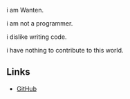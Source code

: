 i am Wanten.

i am not a programmer.

i dislike writing code.

i have nothing to contribute to this world.

## Links

- [GitHub](https://github.com/WantenMN)
